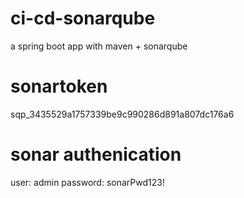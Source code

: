 # ci-cd-sonarqube
a spring boot app with maven + sonarqube


# sonartoken
sqp_3435529a1757339be9c990286d891a807dc176a6


# sonar authenication
user: admin
password: sonarPwd123!